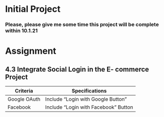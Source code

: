 # Initial Project

### Please, please give me some time this project will be complete within 10.1.21

# Assignment

## 4.3 Integrate Social Login in the E- commerce Project

| Criteria     | Specifications                       |
| ------------ | ------------------------------------ |
| Google OAuth | Include “Login with Google Button”   |
| Facebook     | Include “Login with Facebook” Button |
